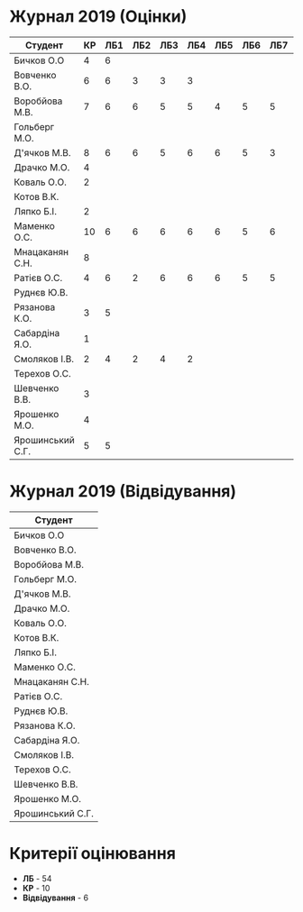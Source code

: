 # Журнал 2019 (Оцінки)

|Студент|КР|ЛБ1|ЛБ2|ЛБ3|ЛБ4|ЛБ5|ЛБ6|ЛБ7|ЛБ8|ЛБ9|
|-|-|-|-|-|-|-|-|-|-|-|
|Бичков О.О|4|6|||||||||
|Вовченко В.О.|6|6|3|3|3||||||
|Воробйова М.В.|7|6|6|5|5|4|5|5|6|4|
|Гольберг М.О.|||||||||||
|Д'ячков М.В.|8|6|6|5|6|6|5|3|5|-|
|Драчко М.О.|4||||||||||
|Коваль О.О.|2||||||||||
|Котов В.К.|||||||||||
|Ляпко Б.І.|2||||||||||
|Маменко О.С.|10|6|6|6|6|6|5|6|6|6|
|Мнацаканян С.Н.|8||||||||||
|Ратієв О.С.|4|6|2|6|6|6|5|5|2||
|Руднєв Ю.В.|||||||||||
|Рязанова К.О.|3|5|||||||||
|Сабардіна Я.О.|1||||||||||
|Смоляков І.В.|2|4|2|4|2||||||
|Терехов О.С.|||||||||||
|Шевченко В.В.|3||||||||||
|Ярошенко М.О.|4||||||||||
|Ярошинський С.Г.|5|5|||||||||

# Журнал 2019 (Відвідування)

|Студент|
|-|
|Бичков О.О|
|Вовченко В.О.|
|Воробйова М.В.|
|Гольберг М.О.|
|Д'ячков М.В.|
|Драчко М.О.|
|Коваль О.О.|
|Котов В.К.|
|Ляпко Б.І.|
|Маменко О.С.|
|Мнацаканян С.Н.|
|Ратієв О.С.|
|Руднєв Ю.В.|
|Рязанова К.О.|
|Сабардіна Я.О.|
|Смоляков І.В.|
|Терехов О.С.|
|Шевченко В.В.|
|Ярошенко М.О.|
|Ярошинський С.Г.|

# Критерії оцінювання

- **ЛБ** - 54
- **КР** - 10
- **Відвідування** - 6
